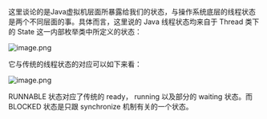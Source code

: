这里谈论的是Java虚拟机层面所暴露给我们的状态，与操作系统底层的线程状态是两个不同层面的事。具体而言，这里说的 Java 线程状态均来自于 Thread 类下的 State 这一内部枚举类中所定义的状态：

![image.png](https://upload-images.jianshu.io/upload_images/14079828-00eb8298b7fcb63c.png?imageMogr2/auto-orient/strip%7CimageView2/2/w/620)

它与传统的线程状态的对应可以如下来看：

![image.png](https://upload-images.jianshu.io/upload_images/14079828-cb413f3aa98482a0.png?imageMogr2/auto-orient/strip%7CimageView2/2/w/620)

RUNNABLE 状态对应了传统的 ready， running 以及部分的 waiting 状态。而 BLOCKED 状态是只跟 synchronize 机制有关的一个状态。